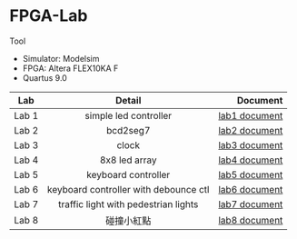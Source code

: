 # FPGA-Lab 
Tool
- Simulator: Modelsim
- FPGA: Altera FLEX10KA F
- Quartus 9.0

|Lab|Detail|Document|
|:-:|:-:|-:|
|Lab 1|simple led controller|[lab1 document]()|
|Lab 2|bcd2seg7|[lab2 document]()|
|Lab 3|clock|[lab3 document]()|
|Lab 4|8x8 led array|[lab4 document]()|
|Lab 5|keyboard controller|[lab5 document]()|
|Lab 6|keyboard controller with debounce ctl|[lab6 document]()|
|Lab 7|traffic light with pedestrian lights|[lab7 document]()|
|Lab 8|碰撞小紅點|[lab8 document]()|
